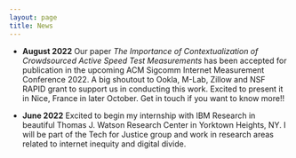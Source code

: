 ```yaml
---
layout: page
title: News
---
```



- **August 2022** Our paper *The Importance of Contextualization of Crowdsourced Active Speed Test Measurements* has been accepted for publication in the upcoming ACM Sigcomm Internet Measurement Conference 2022. A big shoutout to Ookla, M-Lab, Zillow and NSF RAPID grant to support us in conducting this work. Excited to present it in Nice, France in later October. Get in touch if you want to know more!!

- **June 2022** Excited to begin my internship with IBM Research in beautiful Thomas J. Watson Research Center in Yorktown Heights, NY. I will be part of the Tech for Justice group and work in research areas related to internet inequity and digital divide.
